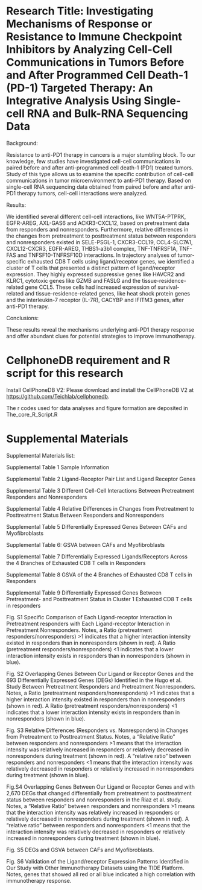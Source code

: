 #  Research Title: Investigating Mechanisms of Response or Resistance to Immune Checkpoint Inhibitors by Analyzing Cell-Cell Communications in Tumors Before and After Programmed Cell Death-1 (PD-1) Targeted Therapy: An Integrative Analysis Using Single-cell RNA and Bulk-RNA Sequencing Data

Background: 

Resistance to anti-PD1 therapy in cancers is a major stumbling block. To our knowledge, few studies have investigated cell-cell communications in paired before and after anti-programmed cell death-1 (PD1) treated tumors. Study of this type allows us to examine the specific contribution of cell-cell communications in tumor microenvironment to anti-PD1 therapy. Based on single-cell RNA sequencing data obtained from paired before and after anti-PD1 therapy tumors, cell-cell interactions were analyzed. 

Results:

We identified several different cell-cell interactions, like WNT5A-PTPRK, EGFR-AREG, AXL-GAS6 and ACKR3-CXCL12, based on pretreatment data from responders and nonresponders. Furthermore, relative differences in the changes from pretreatment to posttreatment status between responders and nonresponders existed in SELE-PSGL-1, CXCR3-CCL19, CCL4-SLC7A1, CXCL12-CXCR3, EGFR-AREG, THBS1-a3b1 complex, TNF-TNFRSF1A, TNF-FAS and TNFSF10-TNFRSF10D interactions. In trajectory analyses of tumor-specific exhausted CD8 T cells using ligand/receptor genes, we identified a cluster of T cells that presented a distinct pattern of ligand/receptor expression. They highly expressed suppressive genes like HAVCR2 and KLRC1, cytotoxic genes like GZMB and FASLG and the tissue-residence-related gene CCL5. These cells had increased expression of survival-related and tissue-residence-related genes, like heat shock protein genes and the interleukin-7 receptor (IL-7R), CACYBP and IFITM3 genes, after anti-PD1 therapy.

Conclusions:

These results reveal the mechanisms underlying anti-PD1 therapy response and offer abundant clues for potential strategies to improve immunotherapy.


# CellphoneDB requirement and R script for this research

Install CellPhoneDB V2: Please download and install the CellPhoneDB V2 at https://github.com/Teichlab/cellphonedb.

The r codes used for data analyses and figure formation are deposited in The_core_R_Script.R

# Supplemental Materials

Supplemental Materials list:

Supplemental Table 1 Sample Information

Supplemental Table 2 Ligand-Receptor Pair List and Ligand Receptor Genes

Supplemental Table 3 Different Cell-Cell Interactions Between Pretreatment Responders and Nonresponders

Supplemental Table 4 Relative Differences in Changes from Pretreatment to Posttreatment Status Between Responders and Nonresponders

Supplemental Table 5 Differentially Expressed Genes Between CAFs and Myofibroblasts	

Supplemental Table 6: GSVA between CAFs and Myofibroblasts

Supplemental Table 7 Differentially Expressed Ligands/Receptors Across the 4 Branches of Exhausted CD8 T cells in Responders

Supplemental Table 8 GSVA of the 4 Branches of Exhausted CD8 T cells in Responders

Supplemental Table 9 Differentially Expressed Genes Between Pretreatment- and Posttreatment Status in Cluster 1 Exhausted CD8 T cells in responders

Fig. S1 Specific Comparison of Each Ligand-receptor Interaction in Pretreatment responders with Each Ligand-receptor Interaction in Pretreatment Nonresponders. Notes, a Ratio (pretreatment responders/nonresponders) >1 indicates that a higher interaction intensity existed in responders than in nonresponders (shown in red). A Ratio (pretreatment responders/nonresponders) <1 indicates that a lower interaction intensity exists in responders than in nonresponders (shown in blue).

Fig. S2 Overlapping Genes Between Our Ligand or Receptor Genes and the 693 Differentially Expressed Genes (DEGs) Identified in the Hugo et al. Study Between Pretreatment Responders and Pretreatment Nonresponders. Notes, a Ratio (pretreatment responders/nonresponders) >1 indicates that a higher interaction intensity existed in responders than in nonresponders (shown in red). A Ratio (pretreatment responders/nonresponders) <1 indicates that a lower interaction intensity exists in responders than in nonresponders (shown in blue).

Fig. S3 Relative Differences (Responders vs. Nonresponders) in Changes from Pretreatment to Posttreatment Status. Notes, a “Relative Ratio” between responders and nonresponders >1 means that the interaction intensity was relatively increased in responders or relatively decreased in nonresponders during treatment (shown in red). A “relative ratio” between responders and nonresponders <1 means that the interaction intensity was relatively decreased in responders or relatively increased in nonresponders during treatment (shown in blue).

Fig.S4 Overlapping Genes Between Our Ligand or Receptor Genes and with 2,670 DEGs that changed differentially from pretreatment to posttreatment status between responders and nonresponders in the Riaz et al. study. Notes, a “Relative Ratio” between responders and nonresponders >1 means that the interaction intensity was relatively increased in responders or relatively decreased in nonresponders during treatment (shown in red). A “relative ratio” between responders and nonresponders <1 means that the interaction intensity was relatively decreased in responders or relatively increased in nonresponders during treatment (shown in blue).

Fig. S5 DEGs and GSVA between CAFs and Myofibroblasts.

Fig. S6 Validation of the Ligand/receptor Expression Patterns Identified in Our Study with Other Immunotherapy Datasets using the TIDE Platform. Notes, genes that showed all red or all blue indicated a high correlation with immunotherapy response.
